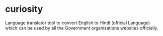 # curiosity
Language translator tool to convert English to Hindi (official Language) which can be used by all the Government organizations websites officially.
